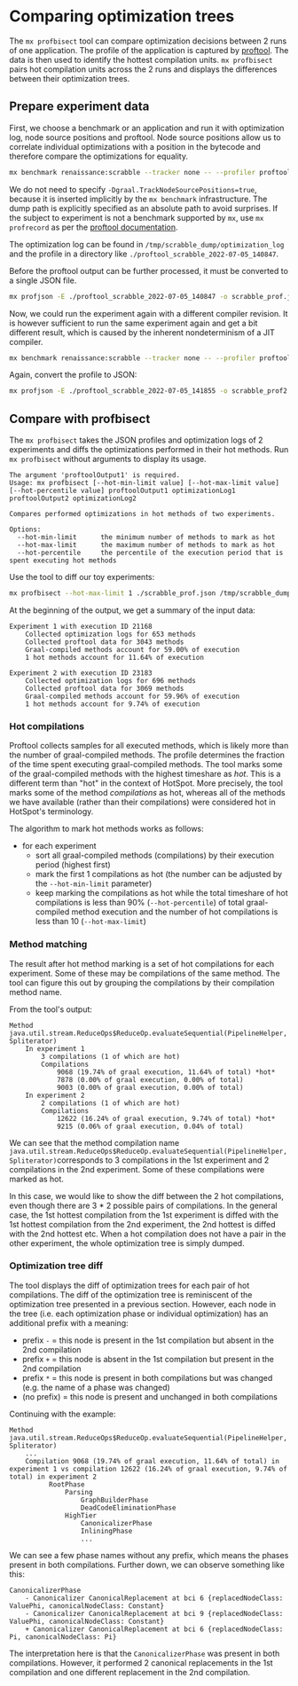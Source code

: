 # Comparing optimization trees

The `mx profbisect` tool can compare optimization decisions between 2 runs of one application. The profile of the
application is captured by [proftool](https://github.com/graalvm/mx/blob/master/README-proftool.md). The data is then
used to identify the hottest compilation units. `mx profbisect` pairs hot compilation units across the 2 runs and
displays the differences between their optimization trees.

## Prepare experiment data

First, we choose a benchmark or an application and run it with optimization log, node source positions and proftool.
Node source positions allow us to correlate individual optimizations with a position in the bytecode and therefore
compare the optimizations for equality.

```sh
mx benchmark renaissance:scrabble --tracker none -- --profiler proftool -Dgraal.OptimizationLog=true -Dgraal.DumpPath=/tmp/scrabble_dump
```

We do not need to specify `-Dgraal.TrackNodeSourcePositions=true`, because it is inserted implicitly by
the `mx benchmark` infrastructure. The dump path is explicitly specified as an absolute path to avoid surprises. If the
subject to experiment is not a benchmark supported by `mx`, use `mx profrecord` as per
the [proftool documentation](https://github.com/graalvm/mx/blob/master/README-proftool.md).

The optimization log can be found in `/tmp/scrabble_dump/optimization_log` and the profile in a directory
like `./proftool_scrabble_2022-07-05_140847`.

Before the proftool output can be further processed, it must be converted to a single JSON file.

```sh
mx profjson -E ./proftool_scrabble_2022-07-05_140847 -o scrabble_prof.json
```

Now, we could run the experiment again with a different compiler revision. It is however sufficient to run the same
experiment again and get a bit different result, which is caused by the inherent nondeterminism of a JIT compiler.

```sh
mx benchmark renaissance:scrabble --tracker none -- --profiler proftool -Dgraal.OptimizationLog=true -Dgraal.DumpPath=/tmp/scrabble_dump2
```

Again, convert the profile to JSON:

```sh
mx profjson -E ./proftool_scrabble_2022-07-05_141855 -o scrabble_prof2.json
```

## Compare with profbisect

The `mx profbisect` takes the JSON profiles and optimization logs of 2 experiments and diffs the optimizations performed
in their hot methods. Run `mx profbisect` without arguments to display its usage.

```
The argument 'proftoolOutput1' is required.
Usage: mx profbisect [--hot-min-limit value] [--hot-max-limit value] [--hot-percentile value] proftoolOutput1 optimizationLog1 proftoolOutput2 optimizationLog2

Compares performed optimizations in hot methods of two experiments.

Options:
  --hot-min-limit      the minimum number of methods to mark as hot
  --hot-max-limit      the maximum number of methods to mark as hot
  --hot-percentile     the percentile of the execution period that is spent executing hot methods
```

Use the tool to diff our toy experiments:

```sh
mx profbisect --hot-max-limit 1 ./scrabble_prof.json /tmp/scrabble_dump/optimization_log ./scrabble_prof2.json /tmp/scrabble_dump2/optimization_log
```

At the beginning of the output, we get a summary of the input data:

```
Experiment 1 with execution ID 21168
    Collected optimization logs for 653 methods
    Collected proftool data for 3043 methods
    Graal-compiled methods account for 59.00% of execution
    1 hot methods account for 11.64% of execution

Experiment 2 with execution ID 23183
    Collected optimization logs for 696 methods
    Collected proftool data for 3069 methods
    Graal-compiled methods account for 59.96% of execution
    1 hot methods account for 9.74% of execution
```

### Hot compilations

Proftool collects samples for all executed methods, which is likely more than the number of graal-compiled methods.
The profile determines the fraction of the time spent executing graal-compiled methods. The tool marks some of the
graal-compiled methods with the highest timeshare as *hot*. This is a different term than "hot" in the context of
HotSpot. More precisely, the tool marks some of the method *compilations* as hot, whereas all of the methods we have
available (rather than their compilations) were considered hot in HotSpot's terminology.

The algorithm to mark hot methods works as follows:

- for each experiment
  - sort all graal-compiled methods (compilations) by their execution period (highest first)
  - mark the first 1 compilations as hot (the number can be adjusted by the `--hot-min-limit` parameter)
  - keep marking the compilations as hot while the total timeshare of hot compilations is less than
    90% (`--hot-percentile`) of total graal-compiled method execution and the number of hot compilations is less than
    10 (`--hot-max-limit`)

### Method matching

The result after hot method marking is a set of hot compilations for each experiment. Some of these may be compilations
of the same method. The tool can figure this out by grouping the compilations by their compilation method name.

From the tool's output:

```
Method java.util.stream.ReduceOps$ReduceOp.evaluateSequential(PipelineHelper, Spliterator)
    In experiment 1
        3 compilations (1 of which are hot)
        Compilations
            9068 (19.74% of graal execution, 11.64% of total) *hot*
            7878 (0.00% of graal execution, 0.00% of total)
            9003 (0.00% of graal execution, 0.00% of total)
    In experiment 2
        2 compilations (1 of which are hot)
        Compilations
            12622 (16.24% of graal execution, 9.74% of total) *hot*
            9215 (0.06% of graal execution, 0.04% of total)
```

We can see that the method compilation
name `java.util.stream.ReduceOps$ReduceOp.evaluateSequential(PipelineHelper, Spliterator)`corresponds to 3 compilations
in the 1st experiment and 2 compilations in the 2nd experiment. Some of these compilations were marked as hot.

In this case, we would like to show the diff between the 2 hot compilations, even though there are 3 * 2 possible pairs
of compilations. In the general case, the 1st hottest compilation from the 1st experiment is diffed with the 1st hottest
compilation from the 2nd experiment, the 2nd hottest is diffed with the 2nd hottest etc. When a hot compilation does not
have a pair in the other experiment, the whole optimization tree is simply dumped.

### Optimization tree diff

The tool displays the diff of optimization trees for each pair of hot compilations. The diff of the optimization tree is
reminiscent of the optimization tree presented in a previous section. However, each node in the tree (i.e. each
optimization phase or individual optimization) has an additional prefix with a meaning:

- prefix `-` = this node is present in the 1st compilation but absent in the 2nd compilation
- prefix `+` = this node is absent in the 1st compilation but present in the 2nd compilation
- prefix `*` = this node is present in both compilations but was changed (e.g. the name of a phase was changed)
- (no prefix) = this node is present and unchanged in both compilations

Continuing with the example:

```
Method java.util.stream.ReduceOps$ReduceOp.evaluateSequential(PipelineHelper, Spliterator)
    ...
    Compilation 9068 (19.74% of graal execution, 11.64% of total) in experiment 1 vs compilation 12622 (16.24% of graal execution, 9.74% of total) in experiment 2
          RootPhase
              Parsing
                  GraphBuilderPhase
                  DeadCodeEliminationPhase
              HighTier
                  CanonicalizerPhase
                  InliningPhase
                  ...
```

We can see a few phase names without any prefix, which means the phases present in both compilations. Further down, we
can observe something like this:

```
CanonicalizerPhase
    - Canonicalizer CanonicalReplacement at bci 6 {replacedNodeClass: ValuePhi, canonicalNodeClass: Constant}
    - Canonicalizer CanonicalReplacement at bci 9 {replacedNodeClass: ValuePhi, canonicalNodeClass: Constant}
    + Canonicalizer CanonicalReplacement at bci 6 {replacedNodeClass: Pi, canonicalNodeClass: Pi}
```

The interpretation here is that the `CanonicalizerPhase` was present in both compilations. However, it performed 2
canonical replacements in the 1st compilation and one different replacement in the 2nd compilation.
